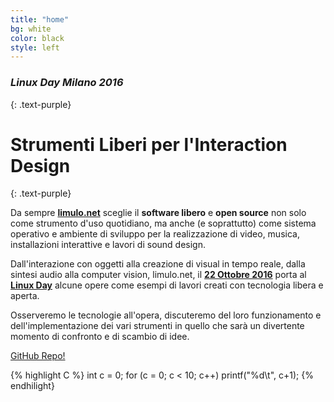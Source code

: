 ```yaml
---
title: "home"
bg: white
color: black
style: left
---
```


### *Linux Day Milano 2016*
{: .text-purple}

<div style="width:100%; text-align:center">
	<span class="fa-stack subtlecircle" style="font-size:100px; background:rgba(255,166,0,0.1);" >
	  <i class="fa fa-circle fa-stack-2x text-white"></i>
	  <i class="fa fa-dot-circle-o  fa-stack-1x text-orange"></i>
	</span>
</div>


# Strumenti Liberi per l'Interaction Design
{: .text-purple}

Da sempre [**limulo.net**](http://www.limulo.net) sceglie il **software libero** e **open source** non solo come strumento d'uso quotidiano, ma anche (e soprattutto) come sistema operativo e ambiente di sviluppo per la realizzazione di video, musica, installazioni interattive e lavori di sound design.

Dall'interazione con oggetti alla creazione di visual in tempo reale, dalla sintesi audio alla computer vision, limulo.net, il [**22 Ottobre 2016**](http://www.linuxdaymilano.org) porta al [**Linux Day**](http://www.linuxdaymilano.org) alcune opere come esempi di lavori creati con tecnologia libera e aperta.

Osserveremo le tecnologie all'opera, discuteremo del loro funzionamento e dell'implementazione dei vari strumenti in quello che sarà un divertente momento di confronto e di scambio di idee.

<span id="forkongithub">
  <a href="{{ site.source_link }}" class="bg-purple">
    GitHub Repo!
  </a>
</span>

{% highlight C %}
int c = 0;
for (c = 0; c < 10; c++)
	printf("%d\t", c+1);
{% endhilight}
